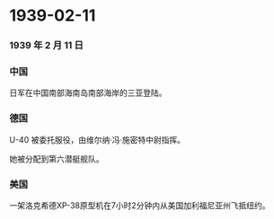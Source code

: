 # 1939-02-11

### 1939 年 2 月 11 日

### 中国

日军在中国南部海南岛南部海岸的三亚登陆。

### 德国

U-40 被委托服役，由维尔纳·冯·施密特中尉指挥。

她被分配到第六潜艇舰队。

### 美国

一架洛克希德XP-38原型机在7小时2分钟内从美国加利福尼亚州飞抵纽约。